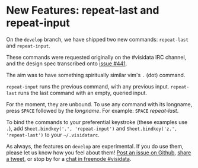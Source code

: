 # New Features: repeat-last and repeat-input

On the `develop` branch, we have shipped two new commands: `repeat-last` and `repeat-input`.

These commands were requested originally on the #visidata IRC channel, and the design spec transcribed onto [issue #441](https://github.com/saulpw/visidata/issues/441).

The aim was to have something spiritually similar vim's `.` (dot) command.

`repeat-input` runs the previous command, with any previous input. `repeat-last` runs the last command with an empty, queried input.

For the moment, they are unbound. To use any command with its longname, press `SPACE` followed by the *longname*. For example: `SPACE` *repeat-last*.

To bind the commands to your preferential keystroke (these examples use `.`), add `Sheet.bindkey('.', 'repeat-input')` and `Sheet.bindkey('z.', 'repeat-last')` to your `~/.visidatarc`.

As always, the features on `develop` are experimental. If you do use them, please let us know how you feel about them! [Post an issue on Github](https://github.com/saulpw/visidata/issues/new), [share a tweet](https://twitter.com/VisiData), or stop by for a [chat in freenode #visidata](https://webchat.freenode.net/).

##
